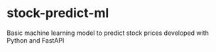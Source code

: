# stock-predict-ml
Basic machine learning model to predict stock prices developed with Python and FastAPI
